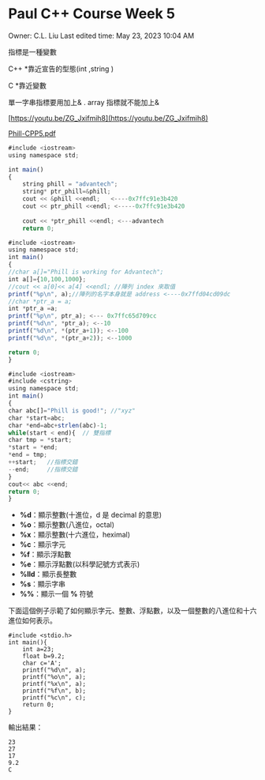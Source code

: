 # Paul C++ Course Week 5

Owner: C.L. Liu
Last edited time: May 23, 2023 10:04 AM

指標是一種變數

C++ *靠近宣告的型態(int ,string ) 

C      *靠近變數

單一字串指標要用加上& . array 指標就不能加上& 

[https://youtu.be/ZG_Jxifmih8](https://youtu.be/ZG_Jxifmih8) 

[Phill-CPP5.pdf](Paul%20C++%20Course%20Week%205%204e8da5345ed24f33aeec8f4b7562e44e/Phill-CPP5.pdf)

```jsx
#include <iostream>
using namespace std;

int main() 
{
    string phill = "advantech";
    string* ptr_phill=&phill;
    cout << &phill <<endl;   <----0x7ffc91e3b420 
    cout << ptr_phill <<endl; <-----0x7ffc91e3b420  
    
    cout << *ptr_phill <<endl; <---advantech
    return 0;

```

```jsx
#include <iostream>
using namespace std;
int main()
{
//char a[]="Phill is working for Advantech";
int a[]={10,100,1000};
//cout << a[0]<< a[4] <<endl; //陣列 index 來取值
printf("%p\n", a);//陣列的名字本⾝就是 address <----0x7ffd04cd09dc
//char *ptr_a = a;
int *ptr_a =a;
printf("%p\n", ptr_a); <--- 0x7ffc65d709cc
printf("%d\n", *ptr_a); <--10
printf("%d\n", *(ptr_a+1)); <--100
printf("%d\n", *(ptr_a+2)); <--1000

return 0;
}

```

```jsx
#include <iostream>
#include <cstring>
using namespace std;
int main()
{
char abc[]="Phill is good!"; //"xyz"
char *start=abc;
char *end=abc+strlen(abc)-1;
while(start < end){  // 雙指標 
char tmp = *start;
*start = *end;
*end = tmp;
++start;   //指標交錯
--end;     //指標交錯
}
cout<< abc <<end;
return 0;
}
```

- **%d**：顯示整數(十進位，d 是 decimal 的意思)
- **%o**：顯示整數(八進位，octal)
- **%x**：顯示整數(十六進位，heximal)
- **%c**：顯示字元
- **%f**：顯示浮點數
- **%e**：顯示浮點數(以科學記號方式表示)
- **%lld**：顯示長整數
- **%s**：顯示字串
- **%%**：顯示一個 **%** 符號

下面這個例子示範了如何顯示字元、整數、浮點數，以及一個整數的八進位和十六進位如何表示。

```
#include <stdio.h>
int main(){
	int a=23;
	float b=9.2;
	char c='A';
	printf("%d\n", a);
	printf("%o\n", a);
	printf("%x\n", a);
	printf("%f\n", b);
	printf("%c\n", c);
	return 0;
}

```

輸出結果：

```
23
27
17
9.2
C
```
